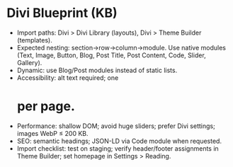 # Divi Blueprint (KB)
- Import paths: Divi > Divi Library (layouts), Divi > Theme Builder (templates).
- Expected nesting: section→row→column→module. Use native modules (Text, Image, Button, Blog, Post Title, Post Content, Code, Slider, Gallery).
- Dynamic: use Blog/Post modules instead of static lists.
- Accessibility: alt text required; one <h1> per page.
- Performance: shallow DOM; avoid huge sliders; prefer Divi settings; images WebP ≤ 200 KB.
- SEO: semantic headings; JSON-LD via Code module when requested.
- Import checklist: test on staging; verify header/footer assignments in Theme Builder; set homepage in Settings > Reading.
